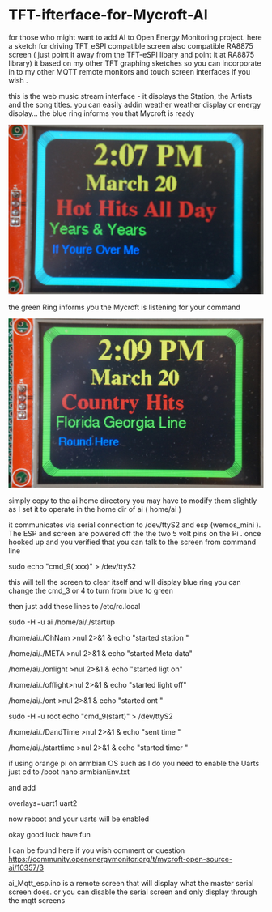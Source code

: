 # TFT-ifterface-for-Mycroft-AI

for those who might want to add AI to Open Energy Monitoring project.
here a sketch for driving TFT_eSPI compatible screen also compatible RA8875 screen ( just point it away from the TFT-eSPI libary and point it at RA8875 library)
it based on my other TFT graphing sketches so you can incorporate in to my other MQTT remote monitors and touch screen interfaces if you wish .

this is the web music stream interface - it displays the Station, the Artists and the song titles.
you can easily addin weather weather display or energy display…
the blue ring informs you that Mycroft is ready

![alt text](https://github.com/krywenko/TFT-ifterface-for-Mycroft-AI/blob/master/828c65228515fd22b0ee6870a9f30f20c1c962a5_2_1035x688.jpeg)

the green Ring informs you the Mycroft is listening for your command

![alt text](https://github.com/krywenko/TFT-ifterface-for-Mycroft-AI/blob/master/1ddfbf3520b62dc213e5bee336c7c551d883a17c_2_1035x688.jpeg)

simply copy to the ai home directory
you may have to modify them slightly as I set it to operate in the home dir of ai ( home/ai )



it communicates via serial connection to /dev/ttyS2 and esp (wemos_mini ). The ESP and screen are powered off the the two 5 volt pins on the Pi .
once hooked up and you verified that you can talk to the screen from command line

sudo echo "cmd_9( xxx)" > /dev/ttyS2

this will tell the screen to clear itself and will display blue ring you can change the cmd_3 or 4 to turn from blue to green

then just add these lines to /etc/rc.local

sudo -H -u ai /home/ai/./startup

/home/ai/./ChNam >nul 2>&1 & echo "started station "  

/home/ai/./META  >nul 2>&1 & echo "started Meta data" 

/home/ai/./onlight >nul 2>&1 & echo "started ligt on" 

/home/ai/./offlight>nul 2>&1 & echo "started light off" 

/home/ai/./ont >nul 2>&1 & echo "started ont " 

sudo -H -u root  echo "cmd_9(start)" > /dev/ttyS2

/home/ai/./DandTime >nul 2>&1 & echo "sent time "

/home/ai/./starttime >nul 2>&1 & echo "started timer "  

if using orange pi on armbian OS such as I do you need to enable the Uarts just cd to /boot
nano armbianEnv.txt

and add

overlays=uart1 uart2

now reboot and your uarts will be enabled

okay good luck have fun


  I can be found here if you wish comment or question 
  https://community.openenergymonitor.org/t/mycroft-open-source-ai/10357/3

ai_Mqtt_esp.ino is a remote screen  that will display what the master serial screen does. or you can disable the serial screen and  only display through the mqtt screens 

